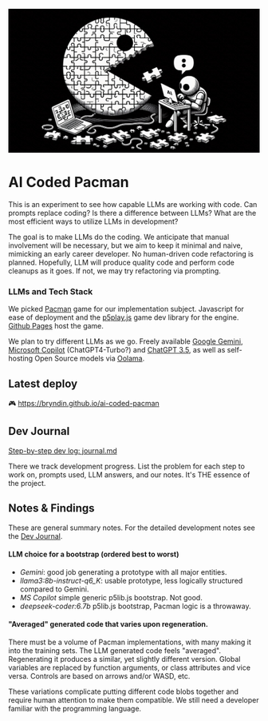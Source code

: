 ![AI Coded Pacman](logo.png "AI Coded Pacman")

# AI Coded Pacman

This is an experiment to see how capable LLMs are working with code. Can prompts replace coding? Is there a difference between LLMs? What are the most efficient ways to utilize LLMs in development?

The goal is to make LLMs do the coding. We anticipate that manual involvement will be necessary, but we aim to keep it minimal and naive, mimicking an early career developer. No human-driven code refactoring is planned. Hopefully, LLM will produce quality code and perform code cleanups as it goes. If not, we may try refactoring via prompting.

### LLMs and Tech Stack

We picked [Pacman](https://en.wikipedia.org/wiki/Pac-Man) game for our implementation subject. Javascript for ease of deployment and the [p5play.js](https://p5js.org/) game dev library for the engine. [Github Pages](https://pages.github.com/) host the game.


We plan to try different LLMs as we go. Freely available [Google Gemini](https://gemini.google.com/), [Microsoft Copilot](https://copilot.microsoft.com/) (ChatGPT4-Turbo?) and [ChatGPT 3.5](https://chatgpt.com/), as well as self-hosting Open Source models via [Oolama](https://ollama.com/).

## Latest deploy
:video_game: https://bryndin.github.io/ai-coded-pacman

## Dev Journal
[Step-by-step dev log: journal.md](journal.md)

There we track development progress. List the problem for each step to work on, prompts used, LLM answers, and our notes. It's THE essence of the project.

## Notes & Findings
These are general summary notes. For the detailed development notes see the [Dev Journal](journal.md).

#### **LLM choice for a bootstrap** (ordered best to worst)
  - *Gemini*: good job generating a prototype with all major entities.
  - *llama3:8b-instruct-q6_K*: usable prototype, less logically structured compared to Gemini.
  - *MS Copilot* simple generic p5lib.js bootstrap. Not good.
  - *deepseek-coder:6.7b* p5lib.js bootstrap, Pacman logic is a throwaway.

#### "Averaged" generated code that varies upon regeneration.
There must be a volume of Pacman implementations, with many making it into the training sets. The LLM generated code feels "averaged". Regenerating it produces a similar, yet slightly different version. Global variables are replaced by function arguments, or class attributes and vice versa. Controls are based on arrows and/or WASD, etc.

These variations complicate putting different code blobs together and require human attention to make them compatible. We still need a developer familiar with the programming language.
